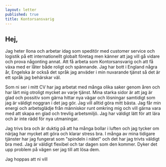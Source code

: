```yaml
---
layout: letter
published: true
title: Kontorsansvarig
---
```

## Hej,

Jag heter Ilona och arbetar idag som speditör med customer service och logistik på ett internationellt globalt företag men känner att jag vill gå vidare och prova någonting annat. Att få arbeta som Kontorsansvarig och att få växa med er låter både roligt och spännande. Jag har bott i England några år, Engelska är också det språk jag anväder i min nuvarande tjänst så det är ett språk jag behärskar väl.

Som ni ser i mitt CV har jag arbetat med många olika saker genom åren och har lärt mig otroligt mycket av varje tjänst. Mina starka sidor är att jag är glad och possitiv som gärna hittar nya vägar och lösningar samtidigt som jag är väldigt noggran i det jag gör. Jag vill alltid göra mitt bästa. Jag får min energi och arbetsglädje från människor runt omkring mig och vill gärna vara med att skapa en glad och trevlig arbetsmiljö. Jag har väldigt lätt för att lära och är inte rädd för nya utmaningar.

Jag trivs bra och är duktig på att ha många bollar i luften och jag tycker om närjag har mycket att göra och klarar stress bra. I många av mina tidigare tjänster har jag fungerat som "spindeln i nätet" och det har jag trivts väldigt bra med. Jag är väldigt flexibel och tar dagen som den kommer. Dyker det upp problem på vägen ser jag till att lösa dem. 

Jag hoppas att ni vill




